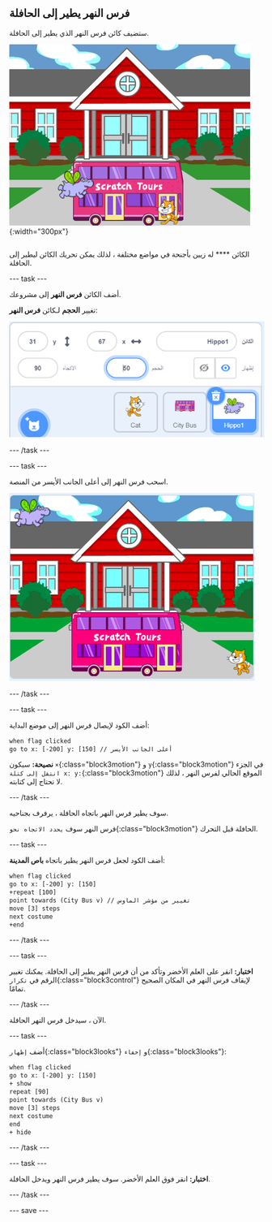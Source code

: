 ## فرس النهر يطير إلى الحافلة

<div style="display: flex; flex-wrap: wrap">
<div style="flex-basis: 200px; flex-grow: 1; margin-right: 15px;">
ستضيف كائن فرس النهر الذي يطير إلى الحافلة.
</div>
<div>

![فرس النهر يطير إلى الحافلة.](images/hippo-flies.png){:width="300px"}

</div>
</div>

الكائن **** له زيين بأجنحة في مواضع مختلفة ، لذلك يمكن تحريك الكائن ليطير إلى الحافلة.

--- task ---

أضف الكائن **فرس النهر** إلى مشروعك.

تغيير **الحجم** لـكائن **فرس النهر**:

![جزء للكائن فرس النهر ، مع ضبط الحجم على 50.](images/hippo-sprite-size.png)

--- /task ---

--- task ---

اسحب فرس النهر إلى أعلى الجانب الأيسر من المنصة.

![كائن فرس النهر الموجود أعلى الجانب الأيسر من المنصة.](images/hippo-sprite-stage.png)

--- /task ---

--- task ---

أضف الكود لإيصال فرس النهر إلى موضع البداية:

```blocks3
when flag clicked
go to x: [-200] y: [150] // أعلى الجانب الأيسر
```

**نصيحة:** سيكون `×`{:class="block3motion"} و `y`{:class="block3motion"} في الجزء `انتقل إلى كتلة x: y:`{:class="block3motion"} الموقع الحالي لفرس النهر ، لذلك لا تحتاج إلى كتابته.

--- /task ---

سوف يطير فرس النهر باتجاه الحافلة ، يرفرف بجناحيه.

فرس النهر سوف `يحدد الاتجاه نحو`{:class="block3motion"} الحافلة قبل التحرك.

--- task ---

أضف الكود لجعل فرس النهر يطير باتجاه **باص المدينة**:

```blocks3
when flag clicked
go to x: [-200] y: [150] 
+repeat [100] 
point towards (City Bus v) // تغيير من مؤشر الماوس
move [3] steps
next costume
+end
```

--- /task ---

--- task ---

**اختبار:** انقر على العلم الأخضر وتأكد من أن فرس النهر يطير إلى الحافلة. يمكنك تغيير الرقم في `تكرار`{:class="block3control"} لإيقاف فرس النهر في المكان الصحيح تمامًا.

--- /task ---

الآن ، سيدخل فرس النهر الحافلة.

--- task ---

أضف `إظهار`{:class="block3looks"} و `إخفاء`{:class="block3looks"}:

```blocks3
when flag clicked
go to x: [-200] y: [150] 
+ show
repeat [90] 
point towards (City Bus v)
move [3] steps
next costume
end
+ hide
```

--- /task ---

--- task ---

**اختبار:** انقر فوق العلم الأخضر. سوف يطير فرس النهر ويدخل الحافلة.

--- /task ---

--- save ---

